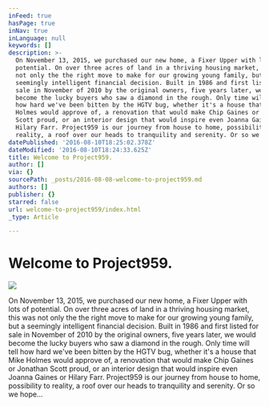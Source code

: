 ```yaml
---
inFeed: true
hasPage: true
inNav: true
inLanguage: null
keywords: []
description: >-
  On November 13, 2015, we purchased our new home, a Fixer Upper with lots of
  potential. On over three acres of land in a thriving housing market, this was
  not only the the right move to make for our growing young family, but a
  seemingly intelligent financial decision. Built in 1986 and first listed for
  sale in November of 2010 by the original owners, five years later, we would
  become the lucky buyers who saw a diamond in the rough. Only time will tell
  how hard we've been bitten by the HGTV bug, whether it's a house that Mike
  Holmes would approve of, a renovation that would make Chip Gaines or Jonathan
  Scott proud, or an interior design that would inspire even Joanna Gaines or
  Hilary Farr. Project959 is our journey from house to home, possibility to
  reality, a roof over our heads to tranquility and serenity. Or so we hope...
datePublished: '2016-08-10T18:25:02.378Z'
dateModified: '2016-08-10T18:24:33.625Z'
title: Welcome to Project959.
author: []
via: {}
sourcePath: _posts/2016-08-08-welcome-to-project959.md
authors: []
publisher: {}
starred: false
url: welcome-to-project959/index.html
_type: Article

---
```

# Welcome to Project959\.
![](https://the-grid-user-content.s3-us-west-2.amazonaws.com/afdc4dde-6704-48bf-b7ca-22c1ebfa3b4c.jpg)

On November 13, 2015, we purchased our new home, a Fixer Upper with lots of potential. On over three acres of land in a thriving housing market, this was not only the the right move to make for our growing young family, but a seemingly intelligent financial decision. Built in 1986 and first listed for sale in November of 2010 by the original owners, five years later, we would become the lucky buyers who saw a diamond in the rough. Only time will tell how hard we've been bitten by the HGTV bug, whether it's a house that Mike Holmes would approve of, a renovation that would make Chip Gaines or Jonathan Scott proud, or an interior design that would inspire even Joanna Gaines or Hilary Farr. Project959 is our journey from house to home, possibility to reality, a roof over our heads to tranquility and serenity. Or so we hope...